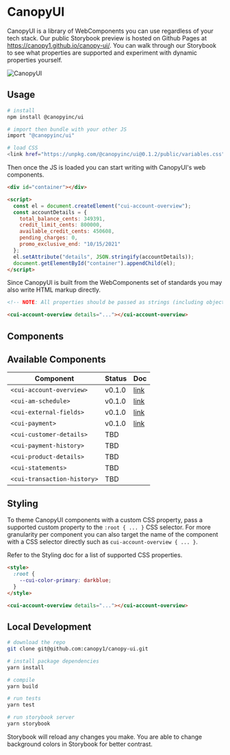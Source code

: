 # CanopyUI

CanopyUI is a library of WebComponents you can use regardless of your tech stack. Our public
Storybook preview is hosted on Github Pages at https://canopy1.github.io/canopy-ui/. You can walk
through our Storybook to see what properties are supported and experiment with dynamic properties
yourself.

![CanopyUI](https://user-images.githubusercontent.com/1096881/110418148-98923f80-805c-11eb-9c70-0654ed0eae00.png)

## Usage

```bash
# install
npm install @canopyinc/ui

# import then bundle with your other JS
import "@canopyinc/ui"

# load CSS
<link href="https://unpkg.com/@canopyinc/ui@0.1.2/public/variables.css" rel="stylesheet">
```

Then once the JS is loaded you can start writing with CanopyUI's web components.

```html
<div id="container"></div>

<script>
  const el = document.createElement("cui-account-overview");
  const accountDetails = {
    total_balance_cents: 349391,
    credit_limit_cents: 800000,
    available_credit_cents: 450608,
    pending_charges: 0,
    promo_exclusive_end: "10/15/2021"
  };
  el.setAttribute("details", JSON.stringify(accountDetails));
  document.getElementById("container").appendChild(el);
</script>
```

Since CanopyUI is built from the WebComponents set of standards you may also write HTML markup
directly.

```html
<!-- NOTE: All properties should be passed as strings (including objects and arrays.) -->

<cui-account-overview details="..."></cui-account-overview>
```

## Components

## Available Components

| Component                   | Status | Doc |
| --------------------------- | ------ | ---- |
| `<cui-account-overview>`    | v0.1.0 | [link](https://canopy1.github.io/canopy-ui/?path=/docs/components-accountoverview) | 
| `<cui-am-schedule>`         | v0.1.0 | [link](https://canopy1.github.io/canopy-ui/?path=/docs/components-amschedule) | 
| `<cui-external-fields>`     | v0.1.0 | [link](https://canopy1.github.io/canopy-ui/?path=/docs/components-externalfields) |
| `<cui-payment>`             | v0.1.0 | [link](https://canopy1.github.io/canopy-ui/?path=/docs/components-payment) |
| `<cui-customer-details>`    | TBD    | |
| `<cui-payment-history>`     | TBD    | |
| `<cui-product-details>`     | TBD    | |
| `<cui-statements>`          | TBD    | |
| `<cui-transaction-history>` | TBD    | |

## Styling

To theme CanopyUI components with a custom CSS property, pass a supported custom property to the
`:root { ... }` CSS selector. For more granularity per component you can also target the name of the
component with a CSS selector directly such as `cui-account-overview { ... }`.

Refer to the Styling doc for a list of supported CSS properties.

```html
<style>
  :root {
    --cui-color-primary: darkblue;
  }
</style>

<cui-account-overview details="..."></cui-account-overview>
```

## Local Development

```bash
# download the repo
git clone git@github.com:canopy1/canopy-ui.git

# install package dependencies
yarn install

# compile
yarn build

# run tests
yarn test

# run storybook server
yarn storybook
```

Storybook will reload any changes you make. You are able to change background colors in Storybook
for better contrast.
